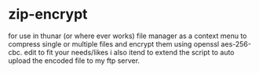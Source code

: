 # zip-encrypt
for use in thunar (or where ever works) file manager as a context menu to compress single or multiple files and encrypt them using openssl aes-256-cbc.
edit to fit your needs/likes
i also itend to extend the script to auto upload the encoded file to my ftp server.
